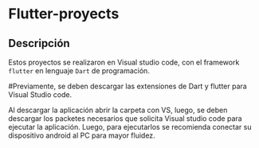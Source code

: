 # Flutter-proyects

## Descripción
Estos proyectos se realizaron en Visual studio code, con el framework `flutter` en lenguaje `Dart` de programación.

#Previamente, se deben descargar las extensiones de Dart y flutter para Visual Studio code.

Al descargar la aplicación abrir la carpeta con VS, luego, se deben descargar los packetes necesarios que solicita Visual studio code para ejecutar la aplicación.
Luego, para ejecutarlos se recomienda conectar su dispositivo android al PC para mayor fluidez.
